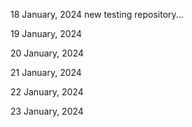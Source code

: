 18 January, 2024
new testing repository...

19 January, 2024

20 January, 2024

21 January, 2024

22 January, 2024

23 January, 2024